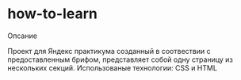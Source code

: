 # how-to-learn
Опсание

Проект для Яндекс практикума созданный в соотвествии с предоставленным брифом, представляет собой одну страницу из нескольких секций.
Использованые технологии: CSS и HTML

